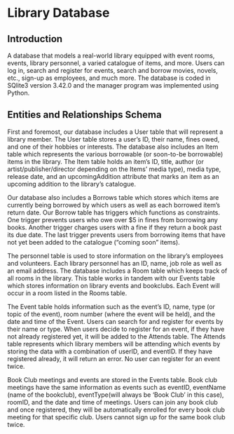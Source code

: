 # Library Database
## Introduction
A database that models a real-world library equipped with event rooms, events, library personnel, a varied catalogue of items, and more. Users can log in, search and register for events, search and borrow movies, novels, etc., sign-up as employees, and much more.
The database is coded in SQlite3 version 3.42.0 and the manager program was implemented using Python. </br>


## Entities and Relationships Schema </br>
First and foremost, our database includes a User table that will represent a library member. The User table stores a user’s ID, their name, fines owed, and one of their hobbies or interests. The database also includes an Item table which represents the various borrowable (or soon-to-be borrowable) items in the library. The Item table holds an item’s ID, title, author (or artist/publisher/director depending on the Items’ media type), media type, release date, and an upcomingAddition attribute that marks an item as an upcoming addition to the library’s catalogue. </br>

Our database also includes a Borrows table which stores which items are currently being borrowed by which users as well as each borrowed item’s return date. Our Borrow table has triggers which functions as constraints. One trigger prevents users who owe over $5 in fines from borrowing any books. Another trigger charges users with a fine if they return a book past its due date. The last trigger prevents users from borrowing items that have not yet been added to the catalogue (“coming soon” items). </br>

The personnel table is used to store information on the library’s employees and volunteers. Each library personnel has an ID, name, job role as well as an email address. The database includes a Room table which keeps track of all rooms in the library. This table works in tandem with our Events table which stores information on library events and bookclubs. Each Event will occur in a room listed in the Rooms table. </br>

The Event table holds information such as the event’s ID, name, type (or topic of the event), room number (where the event will be held), and the date and time of the Event. Users can search for and register for events by their name or type. When users decide to register for an event, if they have not already registered yet, it will be added to the Attends table. The Attends table represents which library members will be attending which events by storing the data with a combination of userID, and eventID. If they have registered already, it will return an error. No user can register for an event twice. </br>

Book Club meetings and events are stored in the Events table. Book club meetings have the same information as events such as eventID, eventName (name of the bookclub), eventType(will always be ‘Book Club’ in this case), roomID, and the date and time of meetings. Users can join any book club and once registered, they will be automatically enrolled for every book club meeting for that specific club. Users cannot sign up for the same book club twice. </br>

